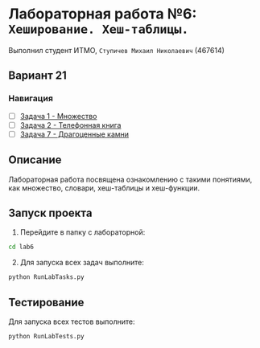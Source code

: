 # Лабораторная работа №6: `Хеширование. Хеш-таблицы.`

Выполнил студент ИТМО, `Ступичев Михаил Николаевич` (467614)

## Вариант 21

### Навигация

- [ ] [Задача 1 - Множество](task1/README.md)
- [ ] [Задача 2 - Телефонная книга](task2/README.md)
- [ ] [Задача 7 - Драгоценные камни](task7/README.md)

## Описание

Лабораторная работа посвящена ознакомлению с такими понятиями, как множество, словари, хеш-таблицы и хеш-функции.

## Запуск проекта

1. Перейдите в папку с лабораторной:

```bash
cd lab6
```

2. Для запуска всех задач выполните:

```bash
python RunLabTasks.py
```

## Тестирование

Для запуска всех тестов выполните:

```bash
python RunLabTests.py
```